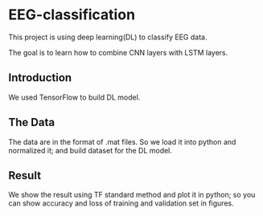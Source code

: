 # EEG-classification

This project is using deep learning(DL) to classify EEG data.

The goal is to learn how to combine CNN layers with LSTM layers. 
## Introduction
We used TensorFlow to build DL model.
## The Data
The data are in the format of .mat files. So we load it into python and normalized it; and build dataset for the DL model. 
## Result
We show the result using TF standard method and plot it in python; so you can show accuracy and loss of training and validation set in figures.
